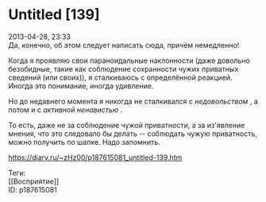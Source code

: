 Untitled [139]
===============

   
 2013-04-28, 23:33   
  Да, конечно, об этом следует написать сюда, причём немедленно!   
   
 Когда я проявляю свои параноидальные наклонности (даже довольно безобидные, такие как соблюдение сохранности чужих приватных сведений (или своих)), я сталкиваюсь с определённой реакцией. Иногда это понимание, иногда удивление.   
   
 Но до недавнего момента я никогда не сталкивался с  *недовольством*  , а потом и с  *активной ненавистью*  .   
   
 То есть, даже не за соблюдение чужой приватности, а за из'явление мнения, что это следовало бы делать -- соблюдать чужую приватность, можно получить по шапке. Надо запомнить.   
    
 <https://diary.ru/~zHz00/p187615081_untitled-139.htm>   
   
 Теги:   
 [[Восприятие]]   
 ID: p187615081